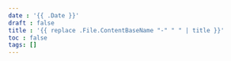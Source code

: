 ```yaml
---
date : '{{ .Date }}'
draft : false
title : '{{ replace .File.ContentBaseName "-" " " | title }}'
toc : false
tags: []
---
```


































<script src="https://giscus.app/client.js"
        data-repo="mdxabu/mdxabu.github.io"
        data-repo-id="R_kgDOLs5FtQ"
        data-category="Blogs"
        data-category-id="DIC_kwDOLs5Ftc4CrYy-"
        data-mapping="pathname"
        data-strict="0"
        data-reactions-enabled="0"
        data-emit-metadata="0"
        data-input-position="top"
        data-theme="https://github.com/mdxabu/mdxabu.github.io/blob/main/style/themes/noborder_light.css"
        data-lang="en"
        crossorigin="anonymous"
        async>
</script>
